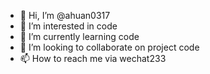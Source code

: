 - 👋 Hi, I’m @ahuan0317
- 👀 I’m interested in code
- 🌱 I’m currently learning code
- 💞️ I’m looking to collaborate on project code
- 📫 How to reach me via wechat233
